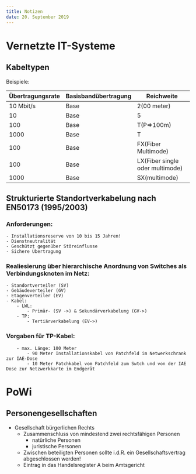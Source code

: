 ```yaml
---
title: Notizen
date: 20. September 2019
---
```


Vernetzte IT-Systeme
====================

Kabeltypen
----------
Beispiele: 

|Übertragungsrate|Basisbandübertragung|Reichweite  |
|----------------|--------------------|------------|
|10 Mbit/s       | Base               | 2(00 meter)|
|10              | Base               | 5          |
|100             | Base               | T(P=>100m) |
|1000            | Base               | T          |
|100             | Base               | FX(Fiber Multimode)  |
|100             | Base               | LX(Fiber single oder multimode) |
|1000            | Base               | SX(multimode) |


Strukturierte Standortverkabelung nach EN50173 (1995/2003)
----------------------------------------------------------
### Anforderungen:
	- Installationsreserve von 10 bis 15 Jahren!
	- Dienstneutralität
	- Geschützt gegenüber Störeinflusse
	- Sichere Übertragung

###  Realiesierung über hierarchische Anordnung von Switches als Verbindungsknoten im Netz:
	- Standortverteiler (SV)
	- Gebäudeverteiler (GV)
	- Etagenverteiler (EV)
	- Kabel:
		- LWL:
			- Primär- (SV ->) & Sekundärverkabelung (GV->)
		- TP:
			- Tertiärverkabelung (EV->)
### Vorgaben für TP-Kabel:
		- max. Länge: 100 Meter
			- 90 Meter Installationskabel von Patchfeld im Netwerkschrank zur IAE-Dose
			- 10 Meter Patchkabel vom Patchfeld zum Swtch und von der IAE Dose zur Netzwerkkarte im Endgerät


PoWi
====

Personengesellschaften
----------------------
- Gesellschaft bürgerlichen Rechts
	- Zusammenschluss von mindestend zwei rechtsfähigen Personen
		- natürliche Personen
		- juristische Personen
	- Zwischen beteiligten Personen sollte i.d.R. ein Gesellschaftsvertrag abgeschlossen werden!
	- Eintrag in das Handelsregister A beim Amtsgericht
	
